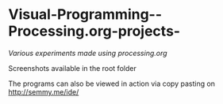 # Visual-Programming--Processing.org-projects-
*Various experiments made using processing.org*

Screenshots available in the root folder

The programs can also be viewed in action via copy pasting on http://semmy.me/ide/
